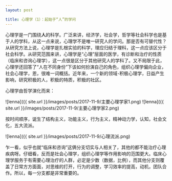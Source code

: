 ```yaml
---
layout: post

title: 心理学（1）：起始于“人”的学问
---
```


心理学是一门围绕**人**的科学。广泛来讲，经济学，社会学，哲学等社会科学也是基于人的学科，从这一点来说，心理学不是唯一研究人的学问。那是否有可替代性？从研究方法上说，心理学是扎根实验的科学，理应归结于理科，这一点应该区分于社会科学。从研究范围来讲，心理学是“心理”层面的医学，有诊断和治疗的性质（临床和咨询心理学），这一点很是区分于其他研究人的学科了。又不局限于此，心理学还回答了“人在不同身份”下该如何扮演自己的角色，组织心理学偏向企业，社会心理学，恩，很难一词概括。近年来，一个新的领域-积极心理学，日益产生影响，研究积极的人，积极的特质，积极的社区。

心理学由哲学演化而来：

![lenna]({{ site.url }}/images/posts/2017-11-9/主要心理学家1.png)
![lenna]({{ site.url }}/images/posts/2017-11-9/主要心理学家2.png)

按时间顺序，诞生了结构主义，功能主义，行为主义，精神动力学，认知，社会文化，五大流派。

![lenna]({{ site.url }}/images/posts/2017-11-9/心理流派.png)


乍一看，似乎也就“临床和咨询”这俩分支切实与人相关了，其他的都不能治疗心理疾病呀。仔细看，反而是社会心理学，组织心理学等作用影响的范围更大。临床心理学服务于有需要心理治疗的人群，必定是少数（数据，比例），而其他分支则覆盖了日常方方面面，对思维的打开，行为的调整，学习效率的提高，动机，团队合作。所以，每一分支都是非常重要的。

